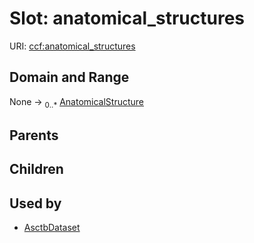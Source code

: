 
# Slot: anatomical_structures



URI: [ccf:anatomical_structures](http://purl.org/ccf/anatomical_structures)


## Domain and Range

None &#8594;  <sub>0..\*</sub> [AnatomicalStructure](AnatomicalStructure.md)

## Parents


## Children


## Used by

 * [AsctbDataset](AsctbDataset.md)
